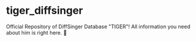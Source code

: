# tiger_diffsinger
Official Repository of DiffSinger Database "TIGER"! All information you need about him is right here. :tiger:
